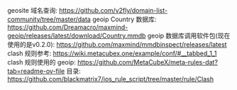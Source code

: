 geosite 域名查询: https://github.com/v2fly/domain-list-community/tree/master/data
geoip Country 数据库: https://github.com/Dreamacro/maxmind-geoip/releases/latest/download/Country.mmdb
geoip 数据库调用软件包(现在使用的是v0.2.0): https://github.com/maxmind/mmdbinspect/releases/latest
clash 规则参考: https://wiki.metacubex.one/example/conf/#__tabbed_1_1
clash 规则使用的 geoip: https://github.com/MetaCubeX/meta-rules-dat?tab=readme-ov-file 目录: https://github.com/blackmatrix7/ios_rule_script/tree/master/rule/Clash
